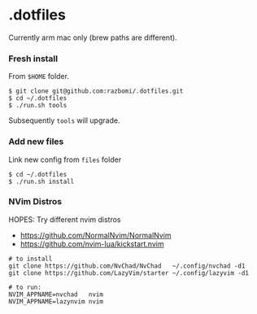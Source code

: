 # .dotfiles

Currently arm mac only (brew paths are different).

### Fresh install

From `$HOME` folder.

```
$ git clone git@github.com:razbomi/.dotfiles.git
$ cd ~/.dotfiles
$ ./run.sh tools

```

Subsequently `tools` will upgrade.

### Add new files

Link new config from `files` folder

```
$ cd ~/.dotfiles
$ ./run.sh install
```

### NVim Distros

HOPES: Try different nvim distros
- https://github.com/NormalNvim/NormalNvim
- https://github.com/nvim-lua/kickstart.nvim

```
# to install
git clone https://github.com/NvChad/NvChad   ~/.config/nvchad -d1
git clone https://github.com/LazyVim/starter ~/.config/lazyvim -d1

# to run:
NVIM_APPNAME=nvchad   nvim
NVIM_APPNAME=lazynvim nvim
```

